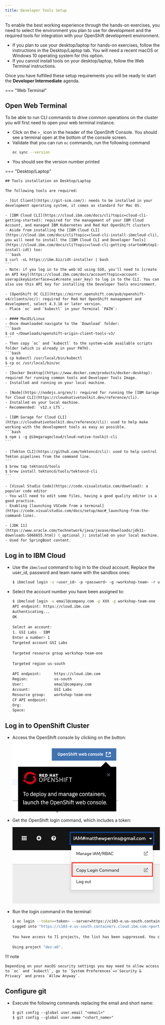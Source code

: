 ```yaml
---
title: Developer Tools Setup
---
```


<!--- cSpell:ignore ICPA openshiftconsole Theia userid toolset crwexposeservice gradlew bluemix ocinstall Mico crwopenlink crwopenapp swaggerui gitpat gituser  buildconfig yourproject wireframe devenvsetup viewapp crwopenlink  atemplatized rtifactoryurlsetup Kata Koda configmap Katacoda checksetup cndp katacoda checksetup Linespace igccli regcred REPLACEME Tavis pipelinerun openshiftcluster invokecloudshell cloudnative sampleapp bwoolf hotspots multicloud pipelinerun Sricharan taskrun Vadapalli Rossel REPLACEME cloudnativesampleapp artifactoryuntar untar Hotspot devtoolsservices Piyum Zonooz Farr Kamal Arora Laszewski  Roadmap roadmap Istio Packt buildpacks automatable ksonnet jsonnet targetport podsiks SIGTERM SIGKILL minikube apiserver multitenant kubelet multizone Burstable checksetup handson  stockbffnode codepatterns devenvsetup newwindow preconfigured cloudantcredentials apikey Indexyaml classname  errorcondition tektonpipeline gradlew gitsecret viewapp cloudantgitpodscreen crwopenlink cdply crwopenapp -->

To enable the best working experience through the hands-on exercises, you
 need to select the environment you plan to use for development and the required tools for integration with your OpenShift development environment.

- If you plan to use your desktop/laptop for hands-on exercises, follow
 the instructions in the Desktop/Laptop tab. You will need a recent macOS or
  Windows 10 operating system for this option.
- If you cannot install tools on your desktop/laptop, follow the Web Terminal 
 instructions.

Once you have fulfilled these setup requirements you will be ready to
 start the **Developer Intermediate** agenda.


=== "Web Terminal"

## Open Web Terminal

To be able to run CLI commands to drive common operations on the cluster you will first need to open your web terminal instance.
- Click on the  `>_` icon in the header of the OpenShift Console. You should see a terminal open at the bottom of the console screen.
- Validate that you can run `oc` commands, run the following command
  ```bash
  oc sync --version
  ```
- You should see the version number printed

=== "Desktop/Laptop"

    ## Tools installation on Desktop/Laptop

    The following tools are required:

    - [Git Client](https://git-scm.com/): needs to be installed in your development operating system, it comes as standard for Mac OS.

    - [IBM Cloud CLI](https://cloud.ibm.com/docs/cli?topic=cloud-cli-getting-started): required for the management of your IBM Cloud Account, and managed IBM Kubernetes and Red Hat OpenShift clusters
    - Aside from installing the [IBM Cloud CLI](https://cloud.ibm.com/docs/cli?topic=cloud-cli-install-ibmcloud-cli), you will need to install the [IBM Cloud CLI and Developer Tools](https://cloud.ibm.com/docs/cli?topic=cloud-cli-getting-started#step1-install-idt) too:
    ```bash
    $ curl -sL https://ibm.biz/idt-installer | bash
    ```
    - Note: if you log in to the web UI using SSO, you'll need to [create an API key](https://cloud.ibm.com/docs/account?topic=account-userapikey&interface=ui#create_user_key) to log in to the CLI. You can also use this API key for installing the Developer Tools environment.

    - [OpenShift OC CLI](https://mirror.openshift.com/pub/openshift-v4/clients/oc/): required for Red Hat OpenShift management and development, select 4.3.18 or later version.
    - Place `oc` and `kubectl` in your Terminal `PATH`:

    - #### MacOS/Linux
    - Once downloaded navigate to the `Download` folder:
    ```bash
    $ cd ~/Downloads/openshift-origin-client-tools-v3/
    ```
    - Then copy `oc` and `kubectl` to the system-wide available scripts folder (which is already in your PATH).
    ```bash
    $ cp kubectl /usr/local/bin/kubectl
    $ cp oc /usr/local/bin/oc
    ```
    - [Docker Desktop](https://www.docker.com/products/docker-desktop): required for running common tools and Developer Tools Image.
    - Installed and running on your local machine.

    - [Node](https://nodejs.org/en/): required for running the [IBM Garage for Cloud CLI](https://cloudnativetoolkit.dev/reference/cli).
    - Installed on your local machine.
    - Recommended: `v12.x LTS`.

    - [IBM Garage for Cloud CLI](https://cloudnativetoolkit.dev/reference/cli): used to help make working with the development tools as easy as possible.
    ```bash 
    $ npm i -g @ibmgaragecloud/cloud-native-toolkit-cli
    ```

    - [Tekton CLI](https://github.com/tektoncd/cli): used to help control Tekton pipelines from the command line.
    ```
    $ brew tap tektoncd/tools
    $ brew install tektoncd/tools/tektoncd-cli
    ```

    - [Visual Studio Code](https://code.visualstudio.com/download): a popular code editor
    - You will need to edit some files, having a good quality editor is a good practice.
    - Enabling [launching VSCode from a terminal](https://code.visualstudio.com/docs/setup/mac#_launching-from-the-command-line).

    - [JDK 11](https://www.oracle.com/technetwork/java/javase/downloads/jdk11-downloads-5066655.html) (_optional_): installed on your local machine.
    - Used for SpringBoot content.

## Log in to IBM Cloud

  - Use the `ibmcloud` command to log in to the cloud account. Replace the user_id, password and team name with the sandbox ones:
    ```bash
    $ ibmcloud login -u <user_id> -p <password> -g <workshop-team> -r us-south
    ```

- Select the account number you have been assigned to:
  ```bash
  $ ibmcloud login -u email@company.com -p XXX -g workshop-team-one -r us-south
  API endpoint: https://cloud.ibm.com
  Authenticating...
  OK

  Select an account:
  1. GSI Labs - IBM
  Enter a number> 1
  Targeted account GSI Labs

  Targeted resource group workshop-team-one

  Targeted region us-south

  API endpoint:      https://cloud.ibm.com
  Region:            us-south
  User:              email@company.com
  Account:           GSI Labs
  Resource group:    workshop-team-one
  CF API endpoint:
  Org:
  Space:
  ```
  
## Log in to OpenShift Cluster

- Access the OpenShift console by clicking on the button:

    ![OpenShift Console](../images/common/openshiftconsole.png)

- Get the OpenShift login command, which includes a token:

   ![OpenShift Login](../images/common/LoginCommand.png)

- Run the login command in the terminal:
   ```bash
   $ oc login --token=<token> --server=https://c103-e.us-south.containers.cloud.ibm.com:<port>
   Logged into "https://c103-e.us-south.containers.cloud.ibm.com:<port>" as "IAM#email@company" using the token provided.

   You have access to 71 projects, the list has been suppressed. You can list all projects with 'oc projects'

   Using project "dev-ab".
   ```


!!! note

    Depending on your macOS security settings you may need to allow access to `oc` and `kubectl`, go to `System Preferences`=>`Security & Privacy` and press `Allow Anyway`.

## Configure git

- Execute the following commands replacing the email and short name:

  ```
  $ git config --global user.email "<email>"
  $ git config --global user.name "<short_name>"
  ```
